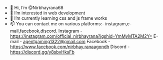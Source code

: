 - 👋 Hi, I’m @Nirbhayrana68
- 👀 I’m interested in web development 
- 🌱 I’m currently learning css and js frame works
- 📫 You can contact me on various platforms:- instagram,e-mail,facebook,discord.
Instagram - https://instagram.com/official_nirbhayrana?igshid=YmMyMTA2M2Y=
E-mail - agentgaming1322@gmail.com
Facebook - https://www.facebook.com/nirbhay.ranaagondh
Discord - https://discord.gg/y8sbvHksFb
